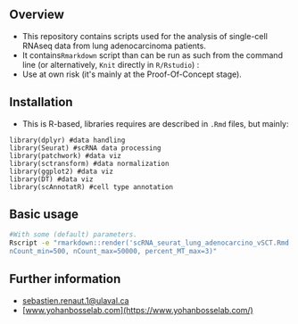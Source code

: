 ## Overview  
 * This repository contains scripts used for the analysis of single-cell RNAseq data from lung adenocarcinoma patients.
 * It contains`Rmarkdown` script than can be run as such from the command line (or alternatively, `Knit` directly in `R/Rstudio`) :
 * Use at own risk (it's mainly at the Proof-Of-Concept stage).


## Installation
  * This is R-based, libraries requires are described in `.Rmd` files, but mainly:
```
library(dplyr) #data handling
library(Seurat) #scRNA data processing
library(patchwork) #data viz
library(sctransform) #data normalization
library(ggplot2) #data viz
library(DT) #data viz
library(scAnnotatR) #cell type annotation
```


## Basic usage
``` bash
#With some (default) parameters.
Rscript -e "rmarkdown::render('scRNA_seurat_lung_adenocarcino_vSCT.Rmd',params = list(nFeature_min=250, 
nCount_min=500, nCount_max=50000, percent_MT_max=3)"
```

## Further information
  * sebastien.renaut.1@ulaval.ca
  * [www.yohanbosselab.com](https://www.yohanbosselab.com/)
